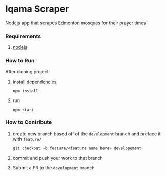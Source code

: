 # Iqama Scraper
Nodejs app that scrapes Edmonton mosques for their prayer times

### Requirements

1. [nodejs](https://nodejs.org/en/)

### How to Run
After cloning project:

1. install dependencies
   
   `npm install`
2. run
   
   `npm start`
   
### How to Contribute 

1. create new branch based off of the `development` branch and preface it with `feature/`
   
   `git checkout -b feature/<feature name here> developement` 
2. commit and push your work to that branch

3. Submit a PR to the `development` branch
   
